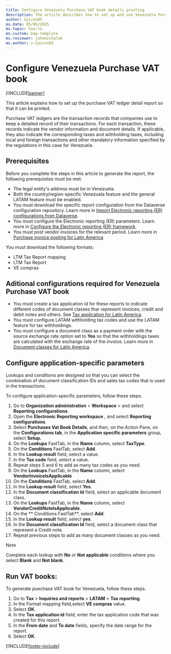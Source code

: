 ```yaml
---
title: Configure Venezuela Purchase VAT book details printing
description: The article describes how to set up and use Venezuela Purchase VAT book 
author: Cpicon85
ms.date: 05/05/2025
ms.topic: how-to
ms.custom: bap-template
ms.reviewer: johnmichalak
ms.author: v-Cpicon85
---
```


# Configure Venezuela Purchase VAT book  

[!INCLUDE[banner](../../includes/banner.md)]

This article explains how to set up the purchase VAT ledger detail report so that it can be printed. 

Purchase VAT ledgers are the transaction records that companies use to keep a detailed record of their transactions. For each transaction, these records indicate the vendor information and document details. If applicable, they also indicate the corresponding taxes and withholding taxes, including local and foreign transactions and other mandatory information specified by the regulations in this case for Venezuela.

## Prerequisites

Before you complete the steps in this article to generate the report, the following prerequisites must be met:

- The legal entity's address must be in Venezuela.
- Both the country/region-specific Venezuela feature and the general LATAM feature must be enabled.
- You must download the specific report configuration from the Dataverse configuration repository. Learn more in [Import Electronic reporting (ER) configurations from Dataverse](gsw-import-er-config-dataverse.md). 
- You must configure the Electronic reporting (ER) parameters. Learn more in [Configure the Electronic reporting (ER) framework](electronic-reporting-er-configure-parameters.md).
- You must post vendor invoices for the relevant period. Learn more in [Purchase invoice posting for Latin America](ltm-core-purchase-invoice-posting.md)


You must download the following formats:
* LTM Tax Report mapping
* LTM Tax Report
* VE compras

## Aditional configurations required for Venezuela Purchase VAT book  
- You must create a tax application id for these reports to indicate different codes of document classes thar represent invoices, credit and debit notes and others. See [Tax application for Latin America](../ltm-core-tax-application.md).
- You must configure LATAM withholding tax codes and use the LATAM feature for tax withholdings.
- You must configure a document class as a payment order with the source exchange rate option set to **Yes** so that the withholdings taxes are calculated with the exchange rate of the invoice. Learn more in [Document classes for Latin America](ltm-core-document-class.md).

## Configure application-specific parameters

Lookups and conditions are designed so that you can select the combination of document classification IDs and sales tax codes that is used in the transactions.

To configure application-specific parameters, follow these steps.

1. Go to **Organization administration** > **Workspace** > and select **Reporting configurations**.
1. Open the **Electronic Reporting workspace** , and select **Reporting configurations**.
1. Select **Purchases Vat Book Details**, and then, on the Action Pane, on the **Configurations tab**, in the **Application specific parameters** group, select **Setup.**
1. On the **Lookups** FastTab, in the **Name** column, select **TaxType**.
1. On the **Conditions** FastTab, select **Add**.
1. In the **Lookup result** field, select a value.
1. In the **Tax code** field, select a value.
1. Repeat steps 5 and 6 to add as many tax codes as you need.
1. On the **Lookups** FastTab, in the **Name** column, select **VendorInvoiceIsApplicable**
1. On the **Conditions** FastTab, select **Add**.
1. In the **Lookup result** field, select **Yes**.
1. In the **Document classification Id** field, select an applicable document class.
1. On the **Lookups** FastTab, in the **Name** column, select **VendorCreditNoteIsApplicable**.
1. On the ** Conditions FastTab**, select **Add**.
1. In the **Lookup result** field, select **yes**.
1. In the **Document classification Id** field, select a document class that represent a Credit note.
1. Repeat previous steps to add as many document classes as you need.

> [!NOTE]
> Complete each lookup with **No** or **Not applicable** conditions where you select **Blank** and **Not blank**.

## Run VAT books:

To generate puechase VAT book for Venezuela, follow these steps.

1. Go to **Tax** > **Inquiries and reports** > **LATAM** > **Tax reporting**.
1. In the Format mapping field,select **VE compras** value.
1. Select **OK**.
1. In the **Tax application id** field, enter the tax application code that was created for this report.
1. In the **From date** and **To date** fields, specify the date range for the report.
1. Select **OK**.


[!INCLUDE[footer-include](../../../includes/footer-banner.md)]
